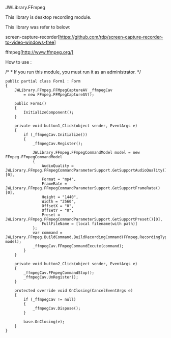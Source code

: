 ﻿JWLibrary.FFmpeg

This library is desktop recording module.

This library was refer to below:

screen-capture-recorder[https://github.com/rdp/screen-capture-recorder-to-video-windows-free]

ffmpeg[http://www.ffmpeg.org/]

How to use :

   /*
    * If you run this module, you must run it as an administrator.
    */

    public partial class Form1 : Form
    {
        JWLibrary.FFmpeg.FFMpegCaptureAV _ffmpegCav
            = new FFmpeg.FFMpegCaptureAV();

        public Form1()
        {
            InitializeComponent();
        }

        private void button1_Click(object sender, EventArgs e)
        {
            if (_ffmpegCav.Initialize())
            {
                _ffmpegCav.Register();

                JWLibrary.FFmpeg.FFmpegCommandModel model = new FFmpeg.FFmpegCommandModel
                {
                    AudioQuality = JWLibrary.FFmpeg.FFmpegCommandParameterSupport.GetSupportAudioQuality()[0],
                    Format = "mp4",
                    FrameRate = JWLibrary.FFmpeg.FFmpegCommandParameterSupport.GetSupportFrameRate()[0],
                    Height = "1440",
                    Width = "2560",
                    OffsetX = "0",
                    OffsetY = "0",
                    Preset = JWLibrary.FFmpeg.FFmpegCommandParameterSupport.GetSupportPreset()[0],
                    FullFileName = [local filename(with path)]
                };
                var command = JWLibrary.FFmpeg.BuildCommand.BuildRecordingCommand(FFmpeg.RecordingTypes.Local, model);
                _ffmpegCav.FFmpegCommandExcute(command);
            }
        }

        private void button2_Click(object sender, EventArgs e)
        {
            _ffmpegCav.FFmpegCommandStop();
            _ffmpegCav.UnRegister();
        }

        protected override void OnClosing(CancelEventArgs e)
        {
            if (_ffmpegCav != null)
            {
                _ffmpegCav.Dispose();
            }

            base.OnClosing(e);
        }
    }